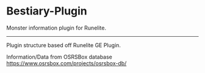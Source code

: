 # Bestiary-Plugin
Monster information plugin for Runelite. 

---

Plugin structure based off Runelite GE Plugin.

Information/Data from OSRSBox database https://www.osrsbox.com/projects/osrsbox-db/
